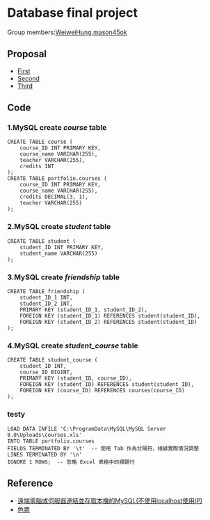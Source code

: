 # Database final project
Group members:[WeiweiHung](https://github.com/WeiweiHung),[mason45ok](https://github.com/mason45ok)
## Proposal
+ [First](https://www.youtube.com/watch?v=HxzPlhvYYh4)
+ [Second](https://www.youtube.com/watch?v=cbuuMkLK1sw)
+ [Third](https://youtu.be/d-j4gsbhNsA)
## Code  
### 1.MySQL create *course* table
```
CREATE TABLE course (
    course_ID INT PRIMARY KEY,
    course_name VARCHAR(255),
    teacher VARCHAR(255),
    credits INT
);
CREATE TABLE portfolio.courses (
    course_ID INT PRIMARY KEY,
    course_name VARCHAR(255),
    credits DECIMAL(3, 1),
    teacher VARCHAR(255)
);
```
### 2.MySQL create *student* table
```
CREATE TABLE student (
    student_ID INT PRIMARY KEY,
    student_name VARCHAR(255)
);
```
### 3.MySQL create *friendship* table  
```
CREATE TABLE friendship (
    student_ID_1 INT,
    student_ID_2 INT,
    PRIMARY KEY (student_ID_1, student_ID_2),
    FOREIGN KEY (student_ID_1) REFERENCES student(student_ID),
    FOREIGN KEY (student_ID_2) REFERENCES student(student_ID)
);
```
### 4.MySQL create *student_course* table  
```
CREATE TABLE student_course (
    student_ID INT,
    course_ID BIGINT,
    PRIMARY KEY (student_ID, course_ID),
    FOREIGN KEY (student_ID) REFERENCES student(student_ID),
    FOREIGN KEY (course_ID) REFERENCES courses(course_ID)
);
```
### testy
```
LOAD DATA INFILE 'C:\ProgramData\MySQL\MySQL Server 8.0\Uploads\courses.xls'
INTO TABLE portfolio.courses
FIELDS TERMINATED BY '\t'  -- 使用 Tab 作為分隔符，根據實際情況調整
LINES TERMINATED BY '\n'
IGNORE 1 ROWS;  -- 忽略 Excel 表格中的標題行
```
## Reference
+ [遠端電腦或伺服器連結並存取本機的MySQL(不使用localhost使用IP)](https://evacyl52201.pixnet.net/blog/post/38835291)
+ [色票](https://color.adobe.com/zh/trends/Ui/ux)
